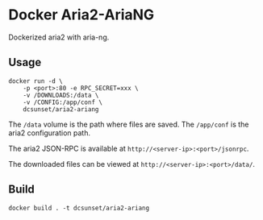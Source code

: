 # Docker Aria2-AriaNG

Dockerized aria2 with aria-ng.

## Usage

```
docker run -d \
	-p <port>:80 -e RPC_SECRET=xxx \
	-v /DOWNLOADS:/data \
	-v /CONFIG:/app/conf \
	dcsunset/aria2-ariang
```

The `/data` volume is the path where files are saved.
The `/app/conf` is the aria2 configuration path.

The aria2 JSON-RPC is available at `http://<server-ip>:<port>/jsonrpc`.

The downloaded files can be viewed at `http://<server-ip>:<port>/data/`.

## Build

```
docker build . -t dcsunset/aria2-ariang
```
